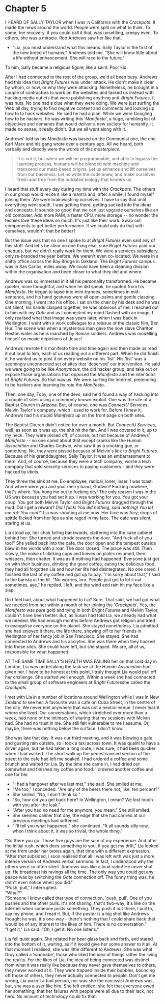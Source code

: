 
# Chapter 5
I HEARD OF SALLY TAYLOR when I was in California with the *Crackpots*. It made the news around the world. People were split on what to think. To some, her recovery, if you could call it that, was unsettling, creepy even. To others, she was a miracle. Rob Andrews saw her like that. 

- "Lia, you must understand what this means. Sally Taylor is the first of the new breed of humans," Andrews told me. "She will know little about a life without enhancement. She will race to the future." 

To him, Sally became a religious figure, like a saint. Poor kid.

After I had connected to the rest of the group, we'd all been busy. Andrews had this idea that *Bright Futures* was under attack. He didn't make it clear by whom, or how, or why they were attacking. Nonetheless, he brought in a couple of contractors to work on the websites and tasked us instead with hacking media outlets that were publishing anything anti-*Bright Futures*. It was nuts. No one had a clue what they were doing. We were just surfing the Web all day, trying to find negative content and comments and looking up how to to hack websites. He said he had a plan. While we were Googling how to be hackers, he was writing this '*Manifesto*', a huge, rambling list of objectives and demands that would deliver a new society for humanity. It made no sense; it really didn't. But we all went along with it.

Andrews' told us his *Manifesto* was based on the Communist one, the one Karl Marx and his gang wrote over a century ago. All we heard, both verbally and directly were the words of this *masterpiece*.   

>It is not if, but when we will be programmable, and able to bypass the learning process, humans will be blended with machine and transcend our meat-based origins. Let us enhance and lift ourselves from our baseness. Let us write the code anew, and make ourselves fresh and free from the outdated biology that hinders us. 

I heard that stuff every day during my time with the *Crackpots*. The others in our group would recite it like a mantra and, after a while, I found myself joining them. We were brainwashing ourselves. I have to say that until everything went south, I was getting there, getting sucked into the ideas and concepts. It sounds so good that we can just upgrade ourselves like an old computer. Add more RAM, a faster CPU, more storage -- no wonder the techies love these ideas so much. It's just like their work. Swap out components to get better performance. If we could only do that with ourselves, wouldn't that be better? 

But the issue was that no one I spoke to at *Bright Futures* even said any of this stuff. And let's be clear on one thing else, sure *Bright Futures* paid our cheques, but we didn't really work for them. We were a services subsidiary, only re-branded the year before. We weren't even co-located. We were in a shitty office across the Bay Bridge in Oakland. The *Bright Futures* campus was in San Carlos, miles away. We could have been a cleaning division within the organisation and been closer to what they did and where. 

Andrews was so immersed in it all his personality transformed. He became quieter, more thoughtful, and when he did speak, he quoted from his *Manifesto*. He began to lapse into mini-trances, sometimes in mid-sentence, and his hand gestures were all open-palms and gentle clasping. One morning, I went into his office. I sat on the chair by his desk and he was sat silent, his hands clasped together, he was oblivious of me. I reached out to him with my *Gate* and as I connected my mind flashed with an image. I only realised what that image was years later, when I was back in Wellington. I went with a work colleague to a reissue of the classic film, Ben Hur. The scene was when a mysterious man gave the now slave Charlton Heston water as he is marched by Roman soldiers. Andrews was modelling himself on movie depictions of Jesus!

Andrews rewrote his manifesto time and time again and then made us read it out loud to him, each of us reading out a different part. When he did finish it, he wanted us to post it on every website on his 'list'. His 'list' was a seemingly unconnected set of sites that 'deserved' our intervention. He said we were going to be like *Anonymous*, the old hacker group, and take out or expose those organisations that opposed the *Manifesto* and the intentions of *Bright Futures*. So that was us. We were surfing the Internet, pretending to be hackers and learning by rote the *Manifesto*.

Then, one day, Toby, one of the devs, said he'd found a way of hacking into a couple of sites using a commonly known exploit. One was the site of a Baptist Church in Arizona. But, of course, one was *ConnectU Services*, Melvin Taylor's company, which I used to work for. Before I knew it, Andrews had his stupid *Manifesto* up on the front page on both sites.

The Baptist Church didn't notice for over a month. But *ConnectU Services*, well, as soon as it was up, the shit hit the fan. And I was covered in it, up to my neck. They were pissed off, of course, but not because of Andrews' *Manifesto* -- no one cared about that except cranks like the *Human Association* and Charles Godwin, who saw it as a smoking gun, or something. No, they were pissed because of Melvin's link to *Bright Futures*. Because of his granddaughter, Sally Taylor. It was an embarrassment to them. And, of course, because they were a tech company, worse a tech company that sold security services to paying customers - and they were hacked by idiots. 

<!-- To here -->

They threw the sink at me. Ex-employee, radical, loner, loser. I was toast. And where were you and your merry band, Godwin? Fucking nowhere, that's where. You hung me out to fucking dry! The only reason I was in the US was because you had set it up. I was working for you. You got your coup. You got both Melvin Taylor and *Bright Futures* dragged through the mud. Did I get a reward? *Did I fuck! You did nothing, said nothing! You let me rot! You cunt!*" Lia was shouting at me now. Her face was fury; drops of spittle flicked from her lips as she raged in my face. The cafe was silent, staring at us.

Lia stood up, her chair falling backwards, clattering into the cake cabinet behind her. She turned and strode towards the door. "And fuck all of you too!" She yelled back into the cafe, the door open and the tempest outside blew in her words with a roar. The door closed. The place was still. Then slowly, the noise of clinking cups and knives on plates resumed, then whispers, then chatter. It was as if nothing had happened. Everyone just got on with their business, drinking the good coffee, eating the delicious food; they had all forgotten Lia and how her life had disintegrated. No one cared. I finished the last of my coffee and got up to pay. "I'm sorry about that," I said to the barista at the till. "No worries, bro. People just got to let it out sometimes, aye," he replied. I left, and the wind and rain hit my face like a slap.

Do I feel bad, about what happened to Lia? Sure. That said, we had got what we needed from her within a month of her joining the '*Crackpots*'. Yes, the *Manifesto* was pure gold and tying in both *Bright Futures* and Melvin Taylor, couldn't have been better. But, as Susan had told Lia, we already had what we needed. We had enough months before Andrews got religion and tried to evangelise everyone on the planet. She stayed nonetheless. Lia admitted she had enjoyed it there, the life there, showing off to her friends in Wellington of her fancy job in San Francisco. She stayed. She had connected to Andrews and his acolytes. She was there when they hacked into those sites. She could have left, but she stayed. We are, all of us, responsible for what happened.


<!-- Clipped out from various locations -->

AT THE SAME TIME SALLY'S HEALTH WAS FAILING her on that cold day in London, Lia was undertaking the task we at the *Human Association* had given her. I have to be honest at this point, I truly thought Lia would pull off her challenge. She started well enough. Within a week she had connected to the small group of software engineers at *Bright Futures*she called the *Crackpots*.

I met with Lia in a number of locations around Wellington while I was in New Zealand to see her. A favourite was a cafe on Cuba Street, in the centre of the city. We never met anywhere that was not a neutral venue. I never learnt where she lived. Our conversations, which stretched over more than a week, had none of the intimacy of sharing that my sessions with Melvin had. She had no trust in me. She still felt vulnerable to me I assume. Or, maybe, there was nothing below the surface. I don't know. 

She was late that day. It was our third meeting, and it was blowing a gale and gusting rain outside, so I took a taxi across town. It was quaint to have a driver again, but he had taken a long route, I was sure; it had been quicker when I had walked. The short walk up the pedestrianised section of the street to the cafe had left me soaked. I had ordered a coffee and some brunch and waited for Lia. By the time she came in, I had dried out somewhat and finished my coffee and food. I ordered another coffee and one for her. 

- "I had a hangover after we last met," she said. She smiled at me. 
- "Me too," I conceded. "Are any of the beers there not, like, ten percent?" 
- She smiled, "No, I don't think so."
- "So, how did you get back here? In Wellington, I mean? We lost touch with you after the leak." 
- "After you had no need for me anymore, you mean." She still smiled. 
- She seemed calmer that day, the edge that she had carried at our previous meetings had softened. 
- "I'll tell you what happened," she continued. "It all sounds silly now, when I think about it, it was so trivial, the whole thing."

<!-- Moved from Chapter 2 - not sure what to do with it... -->

"So there you go. Those five guys are the sum of my experience. And after the initial rush, which does something to you, if you get my drift," Lia looked at me from under her brows again, that time with a different expression. "After *that* subsided, I soon realised that all I was left with was just a more intense version of Andrews verbal sermons. In fact, I understood why the others were so often silent. Andrews was like a loud radio! He never shut up. He broadcast his ravings all the time. The only way you could get any peace was by switching the *Gate* connection off. The funny thing was, he didn't even notice when you did."  
    "Push, pull," I interrupted.  
    "What?"  
    "Someone I know called that type of connection, 'push, pull'. One of you pushes and the other pulls. It's not sharing, that's two-way; it's like on the Internet when someone posts something. They push it out there, I pull to, say my phone, and I read it. But, if the poster is a big shot like Andrews thought he was, it's one-way - there's nothing that I could share back that would be of any interest to the likes of him. There is no conversation."  
    "I get it," Lia said. "Oh, I get it. No one listens."

Lia fell quiet again. She rotated her beer glass back and forth, and stared into the bottom of it, waiting, as if it would give her some answer to it all. At that moment I realised, she was little different to Andrews. She was what Gray called a 'wannabe', those who liked the idea of things rather the living the reality. For the likes of Lia, the idea of being connected was distinct from what it was really like because they never gave themselves to others, they never worked at it. They were trapped inside their bubbles, bouncing off those of others, they never actually connected to people. Don't get me wrong, Lia wasn't a bad person, nor was she the narcissist Andrews was, but, she was a user like him. She felt entitled; she felt that everyone owed her something, that her failures with people were all due to their lack, not hers. No amount of technology could fix that.